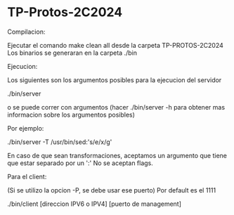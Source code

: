 # TP-Protos-2C2024

Compilacion: 

Ejecutar el comando make clean all desde la carpeta TP-PROTOS-2C2024
Los binarios se generaran en la carpeta ./bin

Ejecucion:

Los siguientes son los argumentos posibles para la ejecucion del servidor

./bin/server

o se puede correr con argumentos
(hacer ./bin/server -h para obtener mas informacion sobre los argumentos posibles)

Por ejemplo:

./bin/server -T /usr/bin/sed:'s/e/x/g'

En caso de que sean transformaciones, aceptamos un argumento que tiene que estar separado por un ':'
No se aceptan flags.

Para el client:

(Si se utilizo la opcion -P, se debe usar ese puerto)
Por default es el 1111

./bin/client [direccion IPV6 o IPV4] [puerto de management]
